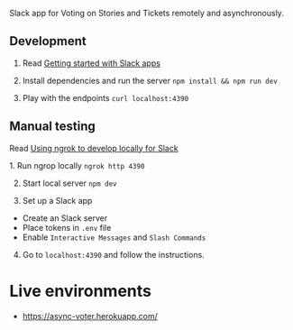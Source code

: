 Slack app for Voting on Stories and Tickets remotely and asynchronously.

## Development

1. Read [Getting started with Slack apps](https://api.slack.com/slack-apps)

2. Install dependencies and run the server
`npm install && npm run dev`

3. Play with the endpoints
`curl localhost:4390`

## Manual testing

Read [Using ngrok to develop locally for Slack](https://api.slack.com/tutorials/tunneling-with-ngrok)

1. Run ngrop locally
`ngrok http 4390`

2. Start local server
`npm dev`

3. Set up a Slack app
- Create an Slack server
- Place tokens in `.env` file
- Enable `Interactive Messages` and `Slash Commands`

4. Go to `localhost:4390` and follow the instructions.

# Live environments

- https://async-voter.herokuapp.com/